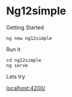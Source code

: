 # Ng12simple

Getting Started

```
ng new ng12simple
```

Run it

```
cd ng12simple
ng serve
```

Lets try

[localhost:4200/](http://localhost:4200/)


